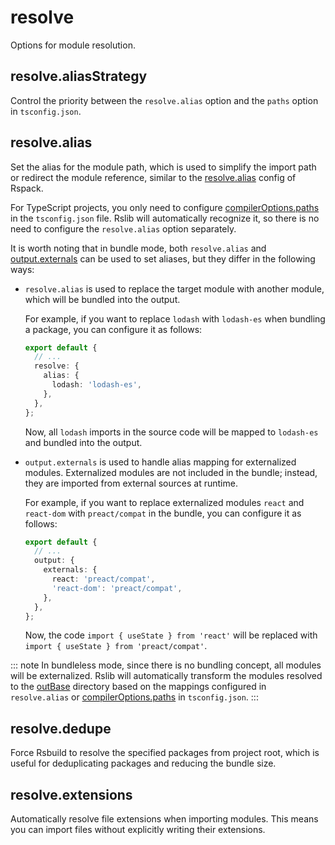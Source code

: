 

# resolve

Options for module resolution.

## resolve.aliasStrategy&#x20;

Control the priority between the `resolve.alias` option and the `paths` option in `tsconfig.json`.

## resolve.alias&#x20;

Set the alias for the module path, which is used to simplify the import path or redirect the module reference, similar to the [resolve.alias](https://rspack.rs/config/resolve#resolvealias) config of Rspack.

For TypeScript projects, you only need to configure [compilerOptions.paths](https://www.typescriptlang.org/tsconfig/#paths) in the `tsconfig.json` file. Rslib will automatically recognize it, so there is no need to configure the `resolve.alias` option separately.

It is worth noting that in bundle mode, both `resolve.alias` and [output.externals](/config/rsbuild/output.md#outputexternals) can be used to set aliases, but they differ in the following ways:

* `resolve.alias` is used to replace the target module with another module, which will be bundled into the output.

  For example, if you want to replace `lodash` with `lodash-es` when bundling a package, you can configure it as follows:

  ```ts title="rslib.config.ts"
  export default {
    // ...
    resolve: {
      alias: {
        lodash: 'lodash-es',
      },
    },
  };
  ```

  Now, all `lodash` imports in the source code will be mapped to `lodash-es` and bundled into the output.

* `output.externals` is used to handle alias mapping for externalized modules. Externalized modules are not included in the bundle; instead, they are imported from external sources at runtime.

  For example, if you want to replace externalized modules `react` and `react-dom` with `preact/compat` in the bundle, you can configure it as follows:

  ```ts title="rslib.config.ts"
  export default {
    // ...
    output: {
      externals: {
        react: 'preact/compat',
        'react-dom': 'preact/compat',
      },
    },
  };
  ```

  Now, the code `import { useState } from 'react'` will be replaced with `import { useState } from 'preact/compat'`.

::: note
In bundleless mode, since there is no bundling concept, all modules will be externalized. Rslib will automatically transform the modules resolved to the [outBase](/config/lib/out-base.md) directory based on the mappings configured in `resolve.alias` or [compilerOptions.paths](https://www.typescriptlang.org/tsconfig/#paths) in `tsconfig.json`.
:::

## resolve.dedupe&#x20;

Force Rsbuild to resolve the specified packages from project root, which is useful for deduplicating packages and reducing the bundle size.

## resolve.extensions&#x20;

Automatically resolve file extensions when importing modules. This means you can import files without explicitly writing their extensions.
